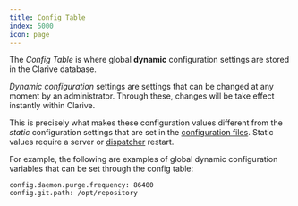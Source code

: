 ```yaml
---
title: Config Table
index: 5000
icon: page
---
```


The *Config Table* is where global __dynamic__ configuration settings are stored in the Clarive database.

*Dynamic configuration* settings are settings that can be changed at any moment by an administrator. Through these,
changes will be take effect instantly within Clarive.

This is precisely what makes these configuration values different from the *static* configuration settings that are set
in the [configuration files](/setup/config-file). Static values require a server or [dispatcher](/ee/admin/dispatcher)
restart.

For example, the following are examples of global dynamic configuration variables that can be set through the config
table:

    config.daemon.purge.frequency: 86400
    config.git.path: /opt/repository
